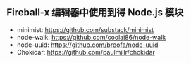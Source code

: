 ## Fireball-x 编辑器中使用到得 Node.js 模块

 - minimist: https://github.com/substack/minimist
 - node-walk: https://github.com/coolaj86/node-walk
 - node-uuid: https://github.com/broofa/node-uuid
 - Chokidar: https://github.com/paulmillr/chokidar

